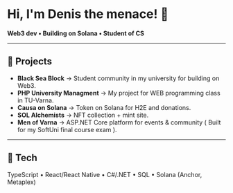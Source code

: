 # Hi, I'm Denis the menace! 👋  

**Web3 dev • Building on Solana • Student of CS**  


---

## 🚀 Projects  
- **Black Sea Block** → Student community in my university for building on Web3.
- **PHP University Managment** → My project for WEB programming class in TU-Varna.  
- **Causa on Solana** → Token on Solana for H2E and donations.
- **SOL Alchemists** → NFT collection + mint site.  
- **Men of Varna** → ASP.NET Core platform for events & community ( Built for my SoftUni final course exam ).  

---

## 🧰 Tech  
TypeScript • React/React Native • C#/.NET • SQL • Solana (Anchor, Metaplex)  
